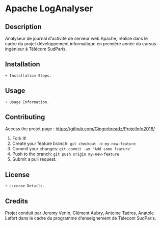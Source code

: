 # Apache LogAnalyser
## Description
Analyseur de journal d'activité de serveur web Apache, réalisé dans le cadre du projet développement informatique en première année du cursus ingénieur à Télécom SudParis.

## Installation

	+ Installation Steps.

## Usage

	+ Usage Information.

## Contributing
Access the projet page : https://github.com/Gingerbreadz/ProjetInfo2016/

1. Fork it!
2. Create your feature branch: `git checkout -b my-new-feature`
3. Commit your changes: `git commit -am 'Add some feature'`
4. Push to the branch: `git push origin my-new-feature`
5. Submit a pull request.

## License

	+ License Details.
	
## Credits
Projet conduit par Jeremy Venin, Clément Aubry, Antoine Tadros, Anatole Lefort dans le cadre du programme d'enseignement de Telecom SudParis. 

